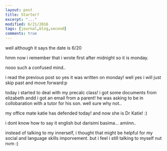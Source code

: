 ```yaml
---
layout: post
title: Starter?
excerpt: "..."
modified: 6/21/2016
tags: [journal,blog,second]
comments: true
---
```



well although it says the date is 6/20

hmm now i remember that i wrote first after
midnight so it is monday.

nooo such a confused mind..

i read the previous post so yes it was written on monday! well yes i will just skip past and move forward:p

today i started to deal with my precalc class! i got some documents from elizabeth andd i got an email from a parent! he was asking to be in collobaration with a tutor for his son. well sure why not..

my office mate katie has defended today! and now she is Dr Katie! :)

i dont know how to say it english but darisimi basima... amiinn..

instead of talking to my innerself, i thought that might be helpful for my social and language skills imporvement. but i feel i still talking to myself nut nvm :)
